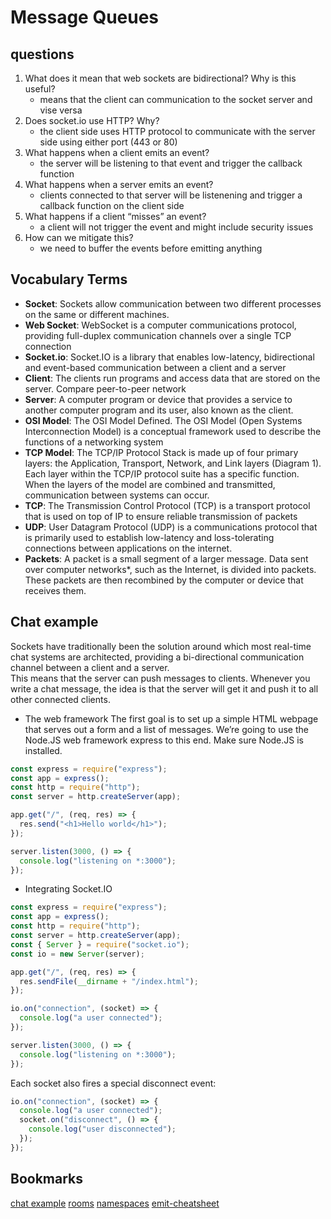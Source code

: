 # Message Queues

## questions

1. What does it mean that web sockets are bidirectional? Why is this useful?
    - means that the client can communication to the socket server and vise versa
2. Does socket.io use HTTP? Why?
    - the client side uses HTTP protocol to communicate with the server side using either port (443 or 80)
3. What happens when a client emits an event?
    - the server will be listening to that event and trigger the callback function
4. What happens when a server emits an event?
    - clients connected to that server will be listenening and trigger a callback function on the client side
5. What happens if a client “misses” an event?
    - a client will not trigger the event and might include security issues
6. How can we mitigate this?
    - we need to buffer the events before emitting anything

## Vocabulary Terms

- **Socket**: Sockets allow communication between two different processes on the same or different machines.
- **Web Socket**: WebSocket is a computer communications protocol, providing full-duplex communication channels over a single TCP connection
- **Socket.io**: Socket.IO is a library that enables low-latency, bidirectional and event-based communication between a client and a server
- **Client**: The clients run programs and access data that are stored on the server. Compare peer-to-peer network
- **Server**:  A computer program or device that provides a service to another computer program and its user, also known as the client.
- **OSI Model**: The OSI Model Defined. The OSI Model (Open Systems Interconnection Model) is a conceptual framework used to describe the functions of a networking system
- **TCP Model**: The TCP/IP Protocol Stack is made up of four primary layers: the Application, Transport, Network, and Link layers (Diagram 1). Each layer within the TCP/IP protocol suite has a specific function. When the layers of the model are combined and transmitted, communication between systems can occur.
- **TCP**: The Transmission Control Protocol (TCP) is a transport protocol that is used on top of IP to ensure reliable transmission of packets
- **UDP**: User Datagram Protocol (UDP) is a communications protocol that is primarily used to establish low-latency and loss-tolerating connections between applications on the internet.
- **Packets**: A packet is a small segment of a larger message. Data sent over computer networks*, such as the Internet, is divided into packets. These packets are then recombined by the computer or device that receives them.

## Chat example

Sockets have traditionally been the solution around which most real-time chat systems are architected, providing a bi-directional communication channel between a client and a server.<br/>
This means that the server can push messages to clients. Whenever you write a chat message, the idea is that the server will get it and push it to all other connected clients.

- The web framework
  The first goal is to set up a simple HTML webpage that serves out a form and a list of messages. We’re going to use the Node.JS web framework express to this end. Make sure Node.JS is installed.

```js
const express = require("express");
const app = express();
const http = require("http");
const server = http.createServer(app);

app.get("/", (req, res) => {
  res.send("<h1>Hello world</h1>");
});

server.listen(3000, () => {
  console.log("listening on *:3000");
});
```

- Integrating Socket.IO

```js
const express = require("express");
const app = express();
const http = require("http");
const server = http.createServer(app);
const { Server } = require("socket.io");
const io = new Server(server);

app.get("/", (req, res) => {
  res.sendFile(__dirname + "/index.html");
});

io.on("connection", (socket) => {
  console.log("a user connected");
});

server.listen(3000, () => {
  console.log("listening on *:3000");
});
```

Each socket also fires a special disconnect event:

```js
io.on("connection", (socket) => {
  console.log("a user connected");
  socket.on("disconnect", () => {
    console.log("user disconnected");
  });
});
```

## Bookmarks

[chat example](https://socket.io/get-started/chat/)
[rooms](https://socket.io/docs/v4/rooms/)
[namespaces](https://socket.io/docs/v4/namespaces/)
[emit-cheatsheet](https://socket.io/docs/v4/emit-cheatsheet/)
